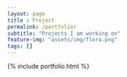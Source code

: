 ```yaml
--- 
layout: page
title : Project
permalink: /portfolio/
subtitle: "Projects I am working on" 
feature-img: "assets/img/flora.png"
tags: []
---
```


{% include portfolio.html %}
